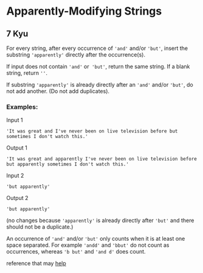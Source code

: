 # Apparently-Modifying Strings
## 7 Kyu

For every string, after every occurrence of ```'and'``` and/or ```'but'```, insert the substring ```'apparently'``` directly after the occurrence(s).

If input does not contain ```'and'``` or``` 'but'```, return the same string. If a blank string, return ```''```.

If substring ``'apparently'`` is already directly after an ```'and'``` and/or ```'but'```, do not add another. (Do not add duplicates).

### Examples:

Input 1
```
'It was great and I've never been on live television before but sometimes I don't watch this.'
```
Output 1
```
'It was great and apparently I've never been on live television before but apparently sometimes I don't watch this.'
```
Input 2
```
'but apparently'
```
Output 2
```
'but apparently'
```
(no changes because ```'apparently'``` is already directly after ```'but'``` and there should not be a duplicate.)

An occurrence of ```'and'``` and/or ```'but'``` only counts when it is at least one space separated. For example ```'andd'``` and ```'bbut'``` do not count as occurrences, whereas ```'b but'``` and ```'and d'``` does count.

reference that may [help](https://www.youtube.com/watch?v=rz5TGN7eUcM)
